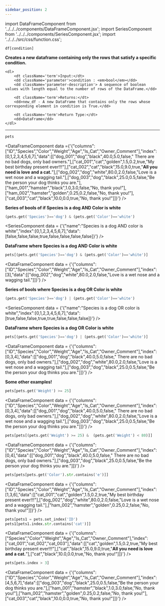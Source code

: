 ```yaml
---
sidebar_position: 2
---
```


import DataFrameComponent from '../../../components/DataFrameComponent.jsx';
import SeriesComponent from '../../../components/SeriesComponent.jsx';
import '../../../src/css/function.css';

<code>df[condition]</code>

<div className='base'>
    <p><strong>Creates a new dataframe containing only the rows that satisfy a specific condition. </strong></p>
    
    <dl>
        <dt className='term'>Input:</dt>
        <dd className='parameter'>condition : <em>bool</em></dd>
        <dd className='parameter-description'> A sequence of boolean values with length equal to the number of rows of the DataFrame.</dd>

        <dt className='term'>Returns:</dt>
        <dd>new_df - A new DataFrame that contains only the rows whose corresponding element in condition is True.</dd>

        <dt className='term'>Return Type:</dt>
        <dd>DataFrame</dd>
    </dl>
</div>

---

```python
pets
```
<DataFrameComponent data ={'{"columns":["ID","Species","Color","Weight","Age","Is_Cat","Owner_Comment"],"index":[0,1,2,3,4,5,6,7],"data":[["dog_001","dog","black",40.0,5.0,false,"      There are no bad dogs, only bad owners."],["cat_001","cat","golden",1.5,0.2,true,"My best birthday present ever!!!"],["cat_002","cat","black",15.0,9.0,true,"****All you need is love and a cat.****"],["dog_002","dog","white",80.0,2.0,false,"Love is a wet nose and a wagging tail."],["dog_003","dog","black",25.0,0.5,false,"Be the person your dog thinks you are."],["ham_001","hamster","black",1.0,3.0,false,"No, thank you!"],["ham_002","hamster","golden",0.25,0.2,false,"No, thank you!"],["cat_003","cat","black",10.0,0.0,true,"No, thank you!"]]}'} />

<p><strong> Series of bools of if Species is a dog AND Color is white </strong></p>

```python
(pets.get('Species')=='dog') & (pets.get('Color')=='white')
```

<SeriesComponent data = {'{"name":"Species is a dog AND color is white","index":[0,1,2,3,4,5,6,7],"data":[false,false,false,true,false,false,false,false]}'} />

<p><strong> DataFrame where Species is a dog AND Color is white </strong></p>

```python
pets[(pets.get('Species')=='dog') & (pets.get('Color')=='white')]
```

<DataFrameComponent data = {'{"columns":["ID","Species","Color","Weight","Age","Is_Cat","Owner_Comment"],"index":[3],"data":[["dog_002","dog","white",80.0,2.0,false,"Love is a wet nose and a wagging tail."]]}'} />

<p><strong> Series of bools where Species is a dog OR Color is white</strong></p>

```python
(pets.get('Species')=='dog') | (pets.get('Color')=='white')
```
<SeriesComponent data = {'{"name":"Species is a dog OR color is white","index":[0,1,2,3,4,5,6,7],"data":[true,false,false,true,true,false,false,false]}'} />

<p><strong> DataFrame where Species is a dog OR Color is white</strong></p>

```python
pets[(pets.get('Species')=='dog') | (pets.get('Color')=='white')]
```

<DataFrameComponent data = {'{"columns":["ID","Species","Color","Weight","Age","Is_Cat","Owner_Comment"],"index":[0,3,4],"data":[["dog_001","dog","black",40.0,5.0,false,"      There are no bad dogs, only bad owners."],["dog_002","dog","white",80.0,2.0,false,"Love is a wet nose and a wagging tail."],["dog_003","dog","black",25.0,0.5,false,"Be the person your dog thinks you are."]]}'} />

<p><strong>Some other examples!</strong></p>

```python
pets[pets.get('Weight') >= 25]
```

<DataFrameComponent data = {'{"columns":["ID","Species","Color","Weight","Age","Is_Cat","Owner_Comment"],"index":[0,3,4],"data":[["dog_001","dog","black",40.0,5.0,false,"      There are no bad dogs, only bad owners."],["dog_002","dog","white",80.0,2.0,false,"Love is a wet nose and a wagging tail."],["dog_003","dog","black",25.0,0.5,false,"Be the person your dog thinks you are."]]}'} />

```python
pets[pets[(pets.get('Weight') >= 25) &  (pets.get('Weight') < 80)]]
```

<DataFrameComponent data = {'{"columns":["ID","Species","Color","Weight","Age","Is_Cat","Owner_Comment"],"index":[0,4],"data":[["dog_001","dog","black",40.0,5.0,false,"      There are no bad dogs, only bad owners."],["dog_003","dog","black",25.0,0.5,false,"Be the person your dog thinks you are."]]}'} />

```python
pets[pets[pets.get('Color').str.contains('e')]]
```

<DataFrameComponent data = {'{"columns":["ID","Species","Color","Weight","Age","Is_Cat","Owner_Comment"],"index":[1,3,6],"data":[["cat_001","cat","golden",1.5,0.2,true,"My best birthday present ever!!!"],["dog_002","dog","white",80.0,2.0,false,"Love is a wet nose and a wagging tail."],["ham_002","hamster","golden",0.25,0.2,false,"No, thank you!"]]}'} />

```python
pets[pets1 = pets.set_index('ID')
pets1[pets1.index.str.contains('cat')]]
```

<DataFrameComponent data = {'{"columns":["Species","Color","Weight","Age","Is_Cat","Owner_Comment"],"index":["cat_001","cat_002","cat_003"],"data":[["cat","golden",1.5,0.2,true,"My best birthday present ever!!!"],["cat","black",15.0,9.0,true,"****All you need is love and a cat.****"],["cat","black",10.0,0.0,true,"No, thank you!"]]}'} />

```python
pets[pets.index > 3]
```

<DataFrameComponent data = {'{"columns":["ID","Species","Color","Weight","Age","Is_Cat","Owner_Comment"],"index":[4,5,6,7],"data":[["dog_003","dog","black",25.0,0.5,false,"Be the person your dog thinks you are."],["ham_001","hamster","black",1.0,3.0,false,"No, thank you!"],["ham_002","hamster","golden",0.25,0.2,false,"No, thank you!"],["cat_003","cat","black",10.0,0.0,true,"No, thank you!"]]}'} />